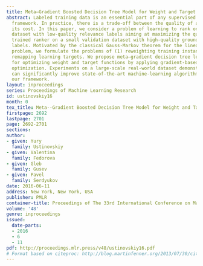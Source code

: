 ```yaml
---
title: Meta–Gradient Boosted Decision Tree Model for Weight and Target Learning
abstract: Labeled training data is an essential part of any supervised machine learning
  framework. In practice, there is a trade-off between the quality of a label and
  its cost. In this paper, we consider a problem of learning to rank on a large-scale
  dataset with low-quality relevance labels aiming at maximizing the quality of a
  trained ranker on a small validation dataset with high-quality ground truth relevance
  labels. Motivated by the classical Gauss-Markov theorem for the linear regression
  problem, we formulate the problems of (1) reweighting training instances and (2)
  remapping learning targets. We propose meta–gradient decision tree learning framework
  for optimizing weight and target functions by applying gradient-based hyperparameter
  optimization. Experiments on a large-scale real-world dataset demonstrate that we
  can significantly improve state-of-the-art machine-learning algorithms by incorporating
  our framework.
layout: inproceedings
series: Proceedings of Machine Learning Research
id: ustinovskiy16
month: 0
tex_title: Meta--Gradient Boosted Decision Tree Model for Weight and Target Learning
firstpage: 2692
lastpage: 2701
page: 2692-2701
sections: 
author:
- given: Yury
  family: Ustinovskiy
- given: Valentina
  family: Fedorova
- given: Gleb
  family: Gusev
- given: Pavel
  family: Serdyukov
date: 2016-06-11
address: New York, New York, USA
publisher: PMLR
container-title: Proceedings of The 33rd International Conference on Machine Learning
volume: '48'
genre: inproceedings
issued:
  date-parts:
  - 2016
  - 6
  - 11
pdf: http://proceedings.mlr.press/v48/ustinovskiy16.pdf
# Format based on citeproc: http://blog.martinfenner.org/2013/07/30/citeproc-yaml-for-bibliographies/
---
```

